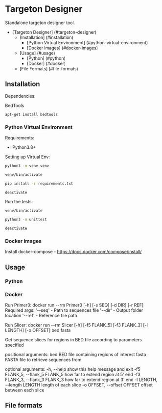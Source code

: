 # Targeton Designer

Standalone targeton designer tool.

- [Targeton Designer] (#targeton-designer)
  - [Installation] (#installation)
    - [Python Virtual Environment] (#python-virtual-environment)
    - [Docker Images] (#docker-images)
  - [Usage] (#usage)
    - [Python] (#python)
    - [Docker] (#docker)
  - [File Formats] (#file-formats)


## Installation

Dependencies:

BedTools
```sh
apt-get install bedtools
```

### Python Virtual Environment

Requirements:
 - Python3.8+

Setting up Virtual Env:
```sh
python3 -m venv venv

venv/bin/activate

pip install -r requirements.txt

deactivate
```

Run the tests:
```sh
venv/bin/activate

python3 -m unittest

deactivate
```

### Docker images

Install docker-compose - https://docs.docker.com/compose/install/

## Usage

### Python


### Docker

Run Primer3:
docker run --rm Primer3 [-h] [-s SEQ] [-d DIR] [-r REF]
	Required args:
		'--seq' - Path to sequences file
		'--dir' - Output folder location
		'--ref' - Reference file path

Run Slicer:
docker run --rm Slicer [-h] [-f5 FLANK_5] [-f3 FLANK_3] [-l LENGTH] [-o OFFSET]
                 bed fasta

Get sequence slices for regions in BED file according to parameters specified

positional arguments:
  bed                   BED file containing regions of interest
  fasta                 FASTA file to retrieve sequences from

optional arguments:
  -h, --help            show this help message and exit
  -f5 FLANK_5, --flank_5 FLANK_5
                        how far to extend region at 5' end
  -f3 FLANK_3, --flank_3 FLANK_3
                        how far to extend region at 3' end
  -l LENGTH, --length LENGTH
                        length of each slice
  -o OFFSET, --offset OFFSET
                        offset between each slice

## File formats
